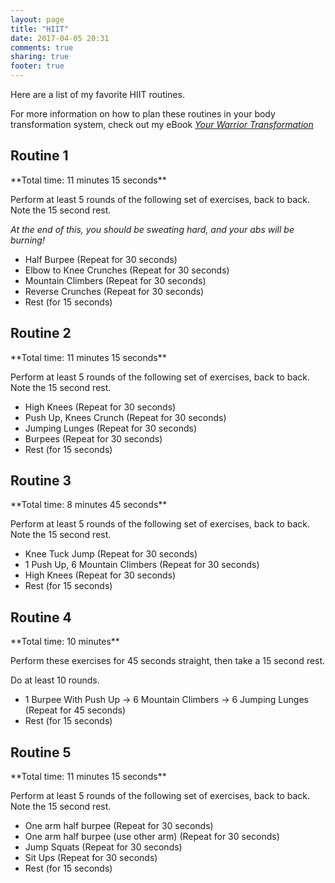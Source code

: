 ```yaml
---
layout: page
title: "HIIT"
date: 2017-04-05 20:31
comments: true
sharing: true
footer: true
---
```



Here are a list of my favorite HIIT routines.

For more information on how to plan these routines in your body transformation system, check out my eBook *[Your Warrior Transformation](https://gumroad.com/l/ivVMS "Your Warrior Transformation eBook")*

<h2 class="routine-title">Routine 1</h2>
**Total time: 11 minutes 15 seconds**

Perform at least 5 rounds of the following set of exercises, back to back. Note the 15 second rest.

*At the end of this, you should be sweating hard, and your abs will be burning!*

- Half Burpee (Repeat for 30 seconds)
- Elbow to Knee Crunches (Repeat for 30 seconds)
- Mountain Climbers (Repeat for 30 seconds)
- Reverse Crunches (Repeat for 30 seconds)
- Rest (for 15 seconds)



<h2 class="routine-title">Routine 2</h2>
**Total time: 11 minutes 15 seconds**

Perform at least 5 rounds of the following set of exercises, back to back. Note the 15 second rest.

- High Knees (Repeat for 30 seconds)
- Push Up, Knees Crunch (Repeat for 30 seconds)
- Jumping Lunges (Repeat for 30 seconds)
- Burpees (Repeat for 30 seconds)
- Rest (for 15 seconds)



<h2 class="routine-title">Routine 3</h2>
**Total time: 8 minutes 45 seconds**

Perform at least 5 rounds of the following set of exercises, back to back. Note the 15 second rest.

- Knee Tuck Jump (Repeat for 30 seconds)
- 1 Push Up, 6 Mountain Climbers (Repeat for 30 seconds)
- High Knees (Repeat for 30 seconds)
- Rest (for 15 seconds)



<h2 class="routine-title">Routine 4</h2>
**Total time: 10 minutes**

Perform these exercises for 45 seconds straight, then take a 15 second rest.

Do at least 10 rounds.

- 1 Burpee With Push Up → 6 Mountain Climbers → 6 Jumping Lunges (Repeat for 45 seconds)
- Rest (for 15 seconds)



<h2 class="routine-title">Routine 5</h2>
**Total time: 11 minutes 15 seconds**

Perform at least 5 rounds of the following set of exercises, back to back. Note the 15 second rest.

- One arm half burpee (Repeat for 30 seconds)
- One arm half burpee (use other arm) (Repeat for 30 seconds)
- Jump Squats (Repeat for 30 seconds)
- Sit Ups (Repeat for 30 seconds)
- Rest (for 15 seconds)
